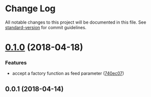 # Change Log

All notable changes to this project will be documented in this file. See [standard-version](https://github.com/conventional-changelog/standard-version) for commit guidelines.

<a name="0.1.0"></a>
# [0.1.0](https://github.com/nuxt-community/feed-module/compare/v0.0.1...v0.1.0) (2018-04-18)


### Features

* accept a factory function as feed parameter ([740ec07](https://github.com/nuxt-community/feed-module/commit/740ec07))



<a name="0.0.1"></a>
## 0.0.1 (2018-04-14)
